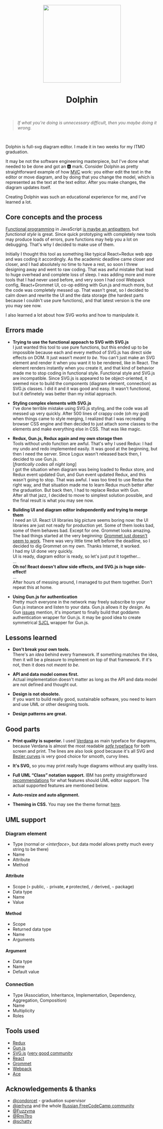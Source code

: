 <p align="center"><a href="https://dolphin.js.org" target="_blank"><img width="256" height="256" src="https://dolphin.js.org/media/logo.svg"></a></p>
<p align="center"><h1 align="center">Dolphin</h1></p>

<br>

> _If what you're doing is unnecessary difficult, then you maybe doing it wrong._  

<br>

Dolphin is full-svg diagram editor. I made it in two weeks for my ITMO graduation.

It may be not the software engineering masterpiece, but I've done what needed to be done and got an 🅰 mark.
Consider Dolphin as pretty straightforward example of how [MVC](https://en.wikipedia.org/wiki/Model%E2%80%93view%E2%80%93controller) work: you either edit the text in the editor or move diagram, and by doing that you change the model, which is represented as the text at the text editor. After you make changes, the diagram updates itself.

Creating Dolphin was such an educational experience for me, and I've learned a lot.

## Core concepts and the process
[Functional programming](https://en.wikipedia.org/wiki/Functional_programming) in JavaScript [is maybe an antipattern](https://hackernoon.com/functional-programming-in-javascript-is-an-antipattern-58526819f21e), but _functional style_ is great. Since quick prototyping with completely new tools may produce loads of errors, pure functions may help you a lot on debugging. That's why I decided to make use of them.

Initially I thought this tool as something like typical React+Redux web app and was coding it accordingly. As the academic deadline came closer and closer, and I had absolutely no time to have a rest, so soon I threw designing away and went to raw coding. That was awful mistake that lead to huge overhead and complete loss of sleep. I was adding more and more tools that I had never used before, and very soon I had cool Webpack config, React+Grommet UI, co-op editing with Gun.js and much more, but the code was completely messed up. That wasn't great, so I decided to calm down and rewrite the UI and the data storage (the hardest parts because I couldn't use pure functions), and that latest version is the one you may see now.

I also learned a lot about how SVG works and how to manipulate it.

## Errors made
 - __Trying to use the functional appoach to SVG with SVG.js__  
I just wanted this tool to use pure functions, but this ended up to be impossible because each and every method of SVG.js has direct side effects on DOM. It just wasn't _meant to be_. You can't just make an SVG element and render it when you want it to be rendered, like in React. The element renders instantly when you create it, and that kind of behavior made me to stop coding in functional style. Functional style and SVG.js are incompatible. Since SVG.js is appeared to be object-oriented, it seemed nice to build the components (diagram element, connection) as SVG.js classes. I did it and it was good and easy. It wasn't functional, but it definetely was better than my initial approach.

 - __Styling complex elements with SVG.js__  
I've done terrible mistake using SVG.js styling, and the code was all messed up very quickly. After 500 lines of crappy code (oh my god) when things came to style merging, I realized that I was recreating browser CSS engine and then decided to just attach some classes to the elements and make everything else in CSS. That was like magic.

 - __Redux, Gun.js, Redux again and my own storage then__  
Tools without undo function are awful. That's why I used Redux: I had my undo and redo implemented easily. It was good at the beginning, but then I need the server. Since Logux wasn't released back then, I decided to use Gun.js.  
[_frantically codes all night long_]  
I got the situation when diagram was being loaded to Redux store, and Redux event updated Gun, and Gun event updated Redux, and this wasn't going to stop. That was awful. I was too tired to use Redux the right way, and that situation made me to learn Redux much better after the graduation. But back then, I had to replace Redux with Gun.  
After all that jazz, I decided to move to simplest solution possible, and the final result is what you may see now.

 - __Building UI and diagram editor independently and trying to merge them__  
I need an UI. React UI libraries big picture seems boring now: the UI libraries are just not ready for production yet. Some of them looks bad, some of them behaves bad. Except for one. Grommet looks amazing. The bad things started at the very beginning: [Grommet just doesn't seem to work](https://github.com/grommet/grommet-cli/issues/35). There was very little time left before the deadline, so I decided to dig Grommet on my own. Thanks Internet, it worked.  
I had my UI done very quickly.  
UI is ready, diagram editor is ready, so let's just put it together...  
...  
__Oh no! React doesn't allow side effects, and SVG.js _is_ huge side-effect!__   
...  
After hours of messing around, I managed to put them together. Don't repeat this at home.

 - __Using Gun.js for authentication__  
Pretty much everyone in the network may freely subscribe to your Gun.js instance and listen to your data. Gun.js allows it _by design_. As Gun [issues](https://github.com/amark/gun/issues?q=authentication) mention, it's important to finally build that goddamn authentication wrapper for Gun.js. it may be good idea to create symmetrical [SJCL](https://github.com/bitwiseshiftleft/sjcl) wrapper for Gun.js.

## Lessons learned
 - __Don't break your own tools.__  
There's an _idea_ behind every framework. If something matches the idea, then it will be a pleasure to implement on top of that framework. If it's not, then it does not _meant to be_.

 - __API and data model comes first.__  
Actual implementation doesn't matter as long as the API and data model are not defined and thought out.

 - __Design is not obsolete.__  
If you want to build really good, sustainable software, you need to learn and use UML or other designing tools.

 - __Design patterns are great.__

## Good parts
 - __Print quality is superior.__ I used [Verdana](https://en.wikipedia.org/wiki/Verdana) as main typeface for diagrams, because Verdana is almost the most readable [_safe_ typeface](https://www.w3schools.com/cssref/css_websafe_fonts.asp) for both screen and print. The lines are also look good because it's all SVG and [Bezier curves](https://en.wikipedia.org/wiki/B%C3%A9zier_curve) is very good choice for smooth, curvy lines.
 
 - __It's SVG,__ so you may print really huge diagrams without any quality loss.
 
 - __Full UML “Class” notation support.__ IBM has pretty straightforward [recommendations](https://www.ibm.com/developerworks/rational/library/content/RationalEdge/sep04/bell/index.html) for what features should UML editor support. The actual supported features are mentioned below.
 
 - __Auto-resize and auto alignment.__

 - __Theming in CSS.__ You may see the theme format [here](https://github.com/uyouthe/dolphin/blob/master/src/css/style_sample.css).

## UML support
### Diagram element
 - Type (normal or _&lt;interface&gt;_, but data model allows pretty much every string to be there)
 - Name
 - Attribute
 - Method
 
#### Attribute
 - Scope (`+` public, `-` private, `#` protected, `/` derived, `~` package)
 - Data type
 - Name
 - Value
 
#### Method
 - Scope
 - Returned data type
 - Name
 - Arguments
 
#### Argument
 - Data type
 - Name
 - Default value
 
### Connection
 - Type (Association, Inheritance, Implementation, Dependency, Aggregation, Composition)
 - Name
 - Multiplicity
 - Roles


## Tools used
 - [Redux](http://redux.js.org/)
 - [Gun.js](http://gun.js.org/)
 - [SVG.js](http://svgjs.com/) ([very good community](https://github.com/svgdotjs/svg.js/issues/684)
 - [React](https://facebook.github.io/react/)
 - [Grommet](https://grommet.github.io/)
 - [Webpack](https://webpack.github.io/)
 - [Ace](https://ace.c9.io/)

## Acknowledgements & thanks
 - [@condorcet](https://github.com/condorcet) - graduation supervisor
 - [@ierhyna](https://github.com/ierhyna) and the whole [Russian FreeCodeCamp community](https://vk.com/freecodecamprussia)
 - [@Fuzzyma](https://github.com/Fuzzyma)
 - [@RmiTtro](https://github.com/RmiTtro)
 - [@schatty](https://github.com/schatty)
